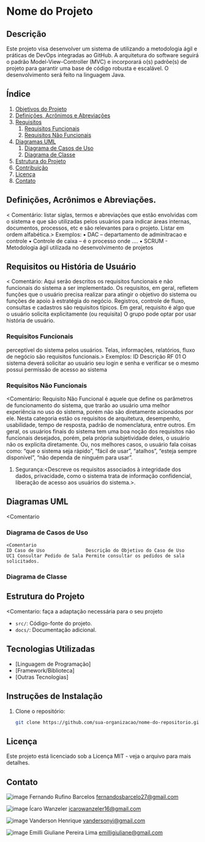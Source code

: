 # Nome do Projeto

## Descrição

Este projeto visa desenvolver um sistema de <descrever> utilizando a metodologia ágil e práticas de DevOps integradas ao GitHub. A arquitetura do software seguirá o padrão Model-View-Controller (MVC) e incorporará o(s) padrõe(s) de projeto  <descrever> para garantir uma base de código robusta e escalável. O desenvolvimento será feito na linguagem Java.

## Índice

1. [Objetivos do Projeto](#objetivo)
2. [Definições, Acrônimos e Abreviações](#definição)
3. [Requisitos](#requisitos)
   1. [Requisitos Funcionais](#rf)
   2. [Requisitos Não Funcionais](#rnf)
4. [Diagramas UML](#uml)
   1. [Diagrama de Casos de Uso](#uc)
   2. [Diagrama de Classe](#classe)
5. [Estrutura do Projeto](#estrutura)
6. [Contribuição](#contribuição)
7. [Licença](#licença)
8. [Contato](#contato)

## Definições, Acrônimos e Abreviações.
< Comentário: listar siglas, termos e abreviações que estão envolvidas com o
sistema e que são utilizadas pelos usuários para indicar áreas internas, documentos,
processos, etc e são relevantes para o projeto. Listar em ordem alfabética.>
Exemplos:
▪ DAC – departamento de adminitracao e controle
▪ Controle de caixa – é o processo onde ....
▪ SCRUM - Metodologia ágil utilizada no desenvolvimento de projetos

## Requisitos ou História de Usuário
< Comentário: Aqui serão descritos os requisitos funcionais e não funcionais do
sistema a ser implementado. Os requisitos, em geral, refletem funções que o usuário
precisa realizar para atingir o objetivo do sistema ou funções de apoio à estratégia
do negócio. Registros, controle de fluxo, consultas e cadastros são requisitos típicos.
Em geral, requisito é algo que o usuário solicita explicitamente (ou requisita)
O grupo pode optar por usar história de usuário.

   ### Requisitos Funcionais
   perceptível do sistema pelos usuários. Telas, informações, relatórios, fluxo de
negócio são requisitos funcionais.>
Exemplos:
ID    Descrição
RF 01 O sistema deverá solicitar ao usuário seu login e senha e verificar se o mesmo possui
permissão de acesso ao sistema

   ### Requisitos Não Funcionais
   <Comentário: Requisito Não Funcional é aquele que define os parâmetros de
funcionamento do sistema, que trarão ao usuário uma melhor experiência no uso do
sistema, porém não são diretamente acionados por ele. Nesta categoria estão os
requisitos de arquitetura, desempenho, usabilidade, tempo de resposta, padrão de
nomenclatura, entre outros. Em geral, os usuários finais do sistema tem uma boa
noção dos requisitos não funcionais desejados, porém, pela própria subjetividade
deles, o usuário não os explicita diretamente. Ou, nos melhores casos, o usuário fala
coisas como: “que o sistema seja rápido”, “fácil de usar”, “atalhos”, “esteja sempre
disponível”, “não dependa de ninguém para usar”.
1. Segurança:<Descreve os requisitos associados à integridade dos dados, privacidade,
como o sistema trata de informação confidencial, liberação de acesso aos usuários do
sistema.>.

## Diagramas UML
   <Comentario
   
   ### Diagrama de Casos de Uso
    <Comentario 
    ID Caso de Uso               Descrição do Objetivo do Caso de Uso
    UC1 Consultar Pedido de Sala Permite consultar os pedidos de sala solicitados.
   
   ### Diagrama de Classe

## Estrutura do Projeto 
<Comentario: faça a adaptação necessária para o seu projeto
- `src/`: Código-fonte do projeto.
- `docs/`: Documentação adicional.

## Tecnologias Utilizadas
- [Linguagem de Programação]
- [Framework/Biblioteca]
- [Outras Tecnologias]

## Instruções de Instalação
1. Clone o repositório:
   ```sh
   git clone https://github.com/sua-organizacao/nome-do-repositorio.git
## Licença
Este projeto está licenciado sob a Licença MIT - veja o arquivo <LICENSE> para mais detalhes.
## Contato
![image](https://github.com/user-attachments/assets/c6e1bce0-c7ee-4796-898d-8c9f04f52e00)
Fernando Rufino Barcelos
fernandosbarcelo27@gmail.com

![image](https://github.com/user-attachments/assets/f7f91ef3-07b8-4431-9868-354794418590)
Ícaro Wanzeler
icarowanzeler16@gmail.com

![image](https://github.com/user-attachments/assets/a5e07dce-9f63-48e9-b8ba-f4ad96ed486c)
Vanderson Henrique
vandersonyi@gmail.com

![image](https://github.com/user-attachments/assets/364c3812-45b2-4665-9a0a-b67324a6bf4e)
Emilli Giuliane Pereira Lima
emilligiuliane@gmail.com
